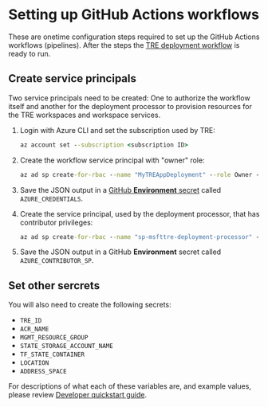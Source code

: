 # Setting up GitHub Actions workflows

These are onetime configuration steps required to set up the GitHub Actions workflows (pipelines). After the steps the [TRE deployment workflow](../.github/workflows/deploy_tre.yml) is ready to run.

## Create service principals

Two service principals need to be created: One to authorize the workflow itself and another for the deployment processor to provision resources for the TRE workspaces and workspace services.

1. Login with Azure CLI and set the subscription used by TRE:

    ```cmd
    az account set --subscription <subscription ID>
    ```

1. Create the workflow service principal with "owner" role:

    ```cmd
    az ad sp create-for-rbac --name "MyTREAppDeployment" --role Owner --scopes /subscriptions/<subscription ID> --sdk-auth
    ```

1. Save the JSON output in a [GitHub **Environment** secret](https://docs.github.com/en/actions/reference/encrypted-secrets) called `AZURE_CREDENTIALS`.

1. Create the service principal, used by the deployment processor, that has contributor privileges:

    ```cmd
    az ad sp create-for-rbac --name "sp-msfttre-deployment-processor" --role Contributor --scopes /subscriptions/<subscription ID> --sdk-auth
    ```

1. Save the JSON output in a GitHub **Environment** secret called `AZURE_CONTRIBUTOR_SP`.

## Set other sercrets

You will also need to create the following secrets:

- `TRE_ID`
- `ACR_NAME`
- `MGMT_RESOURCE_GROUP`
- `STATE_STORAGE_ACCOUNT_NAME`
- `TF_STATE_CONTAINER`
- `LOCATION`
- `ADDRESS_SPACE`

For descriptions of what each of these variables are, and example values, please review [Developer quickstart guide](./developer-quickstart.md).
